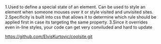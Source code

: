 1.Used to define a special state of an element. Can be used to style an element when someone mouses over it or style visited and unvisited sites.
2.Specificity is built into css that allows it to determine which rule should be applied first in case its targeting the same property.
3.Since it overrides even in-line styles, your code can get very conviluded and hard to update

https://github.com/ElvisKurtovic/coolsite.git
